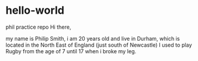 # hello-world
phil practice repo
Hi there,

my name is Philip Smith, i am 20 years old and live in Durham, which is located in the North East of England (just south of Newcastle)
I used to play Rugby from the age of 7 until 17 when i broke my leg.
